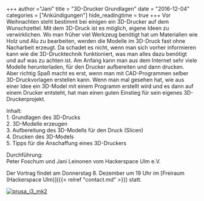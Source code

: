 +++
author ="Jani"
title = "3D-Drucker Grundlagen"
date = "2016-12-04"
categories = ["Ankündigungen"]
hide_readingtime = true
+++
Vor Weihnachten steht bestimmt bei einigen ein 3D-Drucker auf dem Wunschzettel. Mit dem 3D-Druck ist es möglich, eigene Ideen zu verwirklichen. Wo man früher viel Werkzeug benötigt hat um Materialien wie Holz und Alu zu bearbeiten, werden die Modelle im 3D-Druck fast ohne Nacharbeit erzeugt. Da schadet es nicht, wenn man sich vorher informieren kann wie die 3D-Drucktechnik funktioniert, was man alles dazu benötigt und auf was zu achten ist. Am Anfang kann man aus dem Internet sehr viele Modelle herunterladen, für den Drucker aufbereiten und dann drucken. Aber richtig Spaß macht es erst, wenn man mit CAD-Programmen selber 3D-Druckvorlagen erstellen kann. Wenn man mal gesehen hat, wie aus einer Idee ein 3D-Model mit einem Programm erstellt wird und es dann auf einem Drucker entsteht, hat man einen guten Einstieg für sein eigenes 3D-Druckerprojekt.

Inhalt:  
1\. Grundlagen des 3D-Drucks  
2\. 3D-Modelle erzeugen  
3\. Aufbereitung des 3D-Modells für den Druck (Slicen)  
4\. Drucken des 3D-Models  
5\. Tipps für die Anschaffung eines 3D-Druckers

Durchführung:  
Peter Foschum und Jani Leinonen vom Hackerspace Ulm e.V.

Der Vortrag findet am Donnerstag 8. Dezember um 19 Uhr im [Freiraum (Hackerspace Ulm)]({{< relref "contact.md" >}}) statt.

[![prusa_i3_mk2](/post/post_2016-12-04/Prusa_i3_MK2-220x300.jpg)](/post/post_2016-12-04/Prusa_i3_MK2.jpg)
